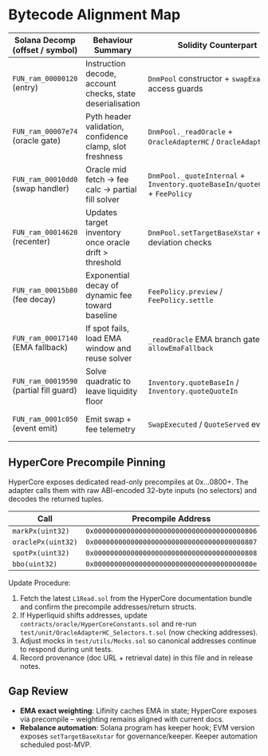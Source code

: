 # Bytecode Alignment Map

| Solana Decomp (offset / symbol) | Behaviour Summary | Solidity Counterpart | Notes |
|---------------------------------|-------------------|----------------------|-------|
| `FUN_ram_00000120` (entry) | Instruction decode, account checks, state deserialisation | `DnmPool` constructor + `swapExactIn` access guards | State layout mirrored via struct packing / accessors. |
| `FUN_ram_00007e74` (oracle gate) | Pyth header validation, confidence clamp, slot freshness | `DnmPool._readOracle` + `OracleAdapterHC` / `OracleAdapterPyth` | Uses HyperCore + Pyth fallback; strict/spot caps from SOL/USDC config. |
| `FUN_ram_00010dd0` (swap handler) | Oracle mid fetch → fee calc → partial fill solver | `DnmPool._quoteInternal` + `Inventory.quoteBaseIn/quoteQuoteIn` + `FeePolicy` | Partial solver leaves inventory floor, matching decompiled branch. |
| `FUN_ram_00014620` (recenter) | Updates target inventory once oracle drift > threshold | `DnmPool.setTargetBaseXstar` + deviation checks | Threshold pulled from config `recenterThresholdPct`. |
| `FUN_ram_00015b80` (fee decay) | Exponential decay of dynamic fee toward baseline | `FeePolicy.preview` / `FeePolicy.settle` | Utilises per-block decay with α/β components. |
| `FUN_ram_00017140` (EMA fallback) | If spot fails, load EMA window and reuse solver | `_readOracle` EMA branch gated by `allowEmaFallback` | Divergence vs Pyth enforced before swap proceeds. |
| `FUN_ram_00019590` (partial fill guard) | Solve quadratic to leave liquidity floor | `Inventory.quoteBaseIn` / `Inventory.quoteQuoteIn` | Uses `FixedPointMath` for deterministic scaling and matches Solana big-int ops. |
| `FUN_ram_0001c050` (event emit) | Emit swap + fee telemetry | `SwapExecuted` / `QuoteServed` events | Event fields mirror Solana logging schema. |

## HyperCore Precompile Pinning

HyperCore exposes dedicated read-only precompiles at 0x…0800+. The adapter calls them with raw ABI-encoded 32-byte inputs (no selectors) and decodes the returned tuples.

| Call | Precompile Address | Solidity Helper |
|------|--------------------|-----------------|
| `markPx(uint32)` | `0x0000000000000000000000000000000000000806` | `HyperCoreConstants.MARK_PX_PRECOMPILE` |
| `oraclePx(uint32)` | `0x0000000000000000000000000000000000000807` | `HyperCoreConstants.ORACLE_PX_PRECOMPILE` |
| `spotPx(uint32)` | `0x0000000000000000000000000000000000000808` | `HyperCoreConstants.SPOT_PX_PRECOMPILE` |
| `bbo(uint32)` | `0x000000000000000000000000000000000000080e` | `HyperCoreConstants.BBO_PRECOMPILE` |

Update Procedure:
1. Fetch the latest `L1Read.sol` from the HyperCore documentation bundle and confirm the precompile addresses/return structs.
2. If Hyperliquid shifts addresses, update `contracts/oracle/HyperCoreConstants.sol` and re-run `test/unit/OracleAdapterHC_Selectors.t.sol` (now checking addresses).
3. Adjust mocks in `test/utils/Mocks.sol` so canonical addresses continue to respond during unit tests.
4. Record provenance (doc URL + retrieval date) in this file and in release notes.

## Gap Review
- **EMA exact weighting**: Lifinity caches EMA in state; HyperCore exposes via precompile – weighting remains aligned with current docs.
- **Rebalance automation**: Solana program has keeper hook; EVM version exposes `setTargetBaseXstar` for governance/keeper. Keeper automation scheduled post-MVP.
